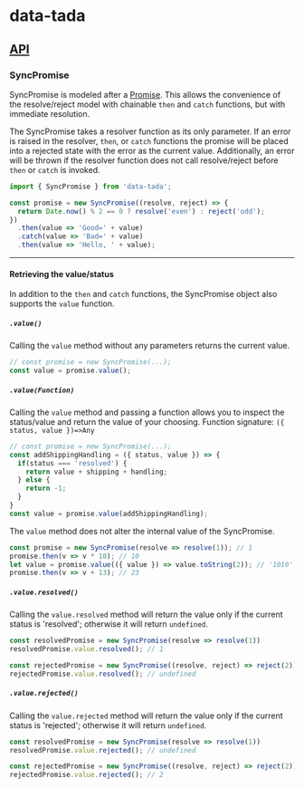 # data-tada

## [API](api.md)

### SyncPromise
SyncPromise is modeled after a [Promise](https://developer.mozilla.org/en-US/docs/Web/JavaScript/Reference/Global_Objects/Promise).
This allows the convenience of the resolve/reject model with chainable `then` and `catch` functions, but with immediate
resolution.

The SyncPromise takes a resolver function as its only parameter.  If an error is raised in the resolver, `then`, or
`catch` functions the promise will be placed into a rejected state with the error as the current value.  Additionally,
an error will be thrown if the resolver function does not call resolve/reject before `then` or `catch` is invoked.

```js
import { SyncPromise } from 'data-tada';

const promise = new SyncPromise((resolve, reject) => {
  return Date.now() % 2 == 0 ? resolve('even') : reject('odd');
})
  .then(value => 'Good=' + value)
  .catch(value => 'Bad=' + value)
  .then(value => 'Hello, ' + value);
```

-----
#### Retrieving the value/status
In addition to the `then` and `catch` functions, the SyncPromise object also supports the `value` function.

##### `.value()`
Calling the `value` method without any parameters returns the current value.
```js
// const promise = new SyncPromise(...);
const value = promise.value();
```

##### `.value(Function)`
Calling the `value` method and passing a function allows you to inspect the status/value and return the value of your choosing.  Function signature: `({ status, value })=>Any`
```js
// const promise = new SyncPromise(...);
const addShippingHandling = ({ status, value }) => {
  if(status === 'resolved') {
    return value + shipping + handling;
  } else {
    return -1;
  }
}
const value = promise.value(addShippingHandling);
```

The `value` method does not alter the internal value of the SyncPromise.
```js
const promise = new SyncPromise(resolve => resolve(1)); // 1
promise.then(v => v * 10); // 10
let value = promise.value(({ value }) => value.toString(2)); // '1010'
promise.then(v => v + 13); // 23
```

##### `.value.resolved()`
Calling the `value.resolved` method will return the value only if the current status is 'resolved'; otherwise it will return `undefined`.
```js
const resolvedPromise = new SyncPromise(resolve => resolve(1))
resolvedPromise.value.resolved(); // 1

const rejectedPromise = new SyncPromise((resolve, reject) => reject(2));
rejectedPromise.value.resolved(); // undefined
```

##### `.value.rejected()`
Calling the `value.rejected` method will return the value only if the current status is 'rejected'; otherwise it will return `undefined`.
```js
const resolvedPromise = new SyncPromise(resolve => resolve(1))
resolvedPromise.value.rejected(); // undefined

const rejectedPromise = new SyncPromise((resolve, reject) => reject(2));
rejectedPromise.value.rejected(); // 2
```
